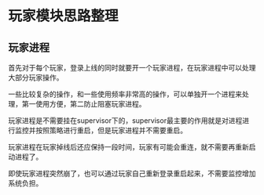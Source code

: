 玩家模块思路整理
===

玩家进程
---
首先对于每个玩家，登录上线的同时就要开一个玩家进程，在玩家进程中可以处理大部分玩家操作。

一些比较复杂的操作，和一些使用频率非常高的操作，可以单独开一个进程来处理，第一使用方便，第二防止阻塞玩家进程。

玩家进程是不需要挂在supervisor下的，supervisor最主要的作用就是对进程进行监控并按照策略进行重启，但是玩家进程并不需要重启。

玩家进程在玩家掉线后还应保持一段时间，玩家有可能会重连，就不需要再重新启动进程了。

即使玩家进程突然崩了，也可以通过玩家自己重新登录重启起来，不需要监控增加系统负担。